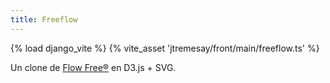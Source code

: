 ```yaml
---
title: Freeflow
---
```

{% load django_vite %}
{% vite_asset 'jtremesay/front/main/freeflow.ts' %}

Un clone de [Flow Free®](https://www.bigduckgames.com/flowfree) en D3.js + SVG.

<div id="freeflow"></div>
